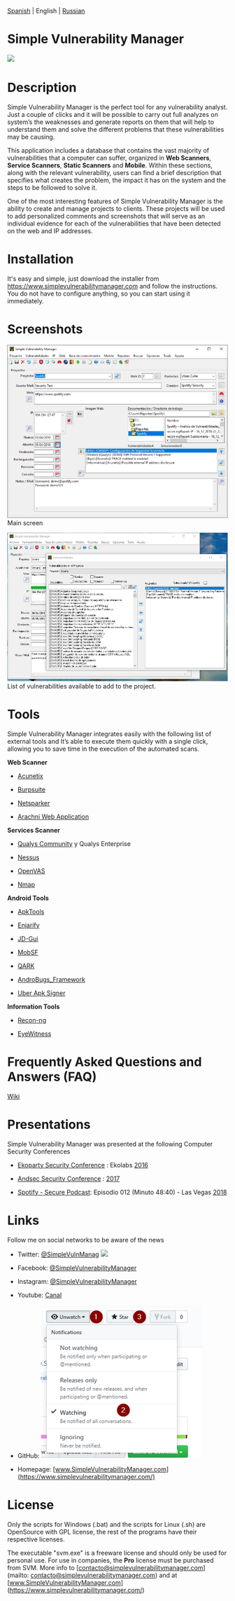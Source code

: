 [Spanish](README.md) | English | [Russian](README_rus.md)

# Simple Vulnerability Manager

[![](https://img.shields.io/github/release/simplevulnerabilitymanager/svm.svg)](https://github.com/simplevulnerabilitymanager/svm/releases/tag/v2.0.3)


# Description
Simple Vulnerability Manager is the perfect tool for any vulnerability analyst.  Just a couple of clicks and it will be possible to carry out full analyzes on system’s the weaknesses and generate reports on them that will help to understand them and solve the different problems that these vulnerabilities may be causing.

This application includes a database that contains the vast majority of vulnerabilities that a computer can suffer, organized in **Web Scanners**, **Service Scanners**, **Static Scanners** and **Mobile**. Within these sections, along with the relevant vulnerability, users can find a brief description that specifies what creates the problem, the impact it has on the system and the steps to be followed to solve it.


One of the most interesting features of Simple Vulnerability Manager is the ability to create and manage projects to clients. These projects will be used to add personalized comments and screenshots that will serve as an individual evidence for each of the vulnerabilities that have been detected on the web and IP addresses.


# Installation
It's easy and simple, just download the installer from  https://www.simplevulnerabilitymanager.com and follow the instructions. You do not have to configure anything, so you can start using it immediately.


# Screenshots

![Screenshot](svm_screenshot1.png)
Main screen

![Screenshot](svm_screenshot2.png)
List of vulnerabilities available to add to the project.


# Tools

Simple Vulnerability Manager integrates easily with the following list of external tools and It’s able to execute them quickly with a single click, allowing you to save time in the execution of the automated scans.

**Web Scanner**

* [Acunetix](https://www.acunetix.com/)

* [Burpsuite](https://portswigger.net/burp)

* [Netsparker](https://www.netsparker.com/)

* [Arachni Web Application](https://www.arachni-scanner.com/)

**Services Scanner**

* [Qualys Community](https://www.qualys.com/community-edition/) y Qualys Enterprise

* [Nessus](https://www.tenable.com/products/nessus/nessus-professional)

* [OpenVAS](http://www.openvas.org/)

* [Nmap](https://nmap.org/)

**Android Tools**

* [ApkTools](https://ibotpeaches.github.io/Apktool/)

* [Enjarify](https://github.com/google/enjarify)

* [JD-Gui](http://jd.benow.ca/)

* [MobSF](https://github.com/MobSF/Mobile-Security-Framework-MobSF)

* [QARK](https://github.com/linkedin/qark)

* [AndroBugs_Framework](https://github.com/AndroBugs/AndroBugs_Framework)

* [Uber Apk Signer](https://github.com/patrickfav/uber-apk-signer)

**Information Tools**

* [Recon-ng](https://bitbucket.org/LaNMaSteR53/recon-ng)

* [EyeWitness](https://github.com/ChrisTruncer/EyeWitness)

# Frequently Asked Questions and Answers (FAQ)

[Wiki](https://github.com/simplevulnerabilitymanager/svm/wiki)

# Presentations

Simple Vulnerability Manager was presented at the following Computer Security Conferences


* [Ekoparty Security Conference](https://www.ekoparty.org) : Ekolabs [2016](https://twitter.com/SimpleVulnManag/status/792072988204134402)

* [Andsec Security Conference](https://www.andsec.org) : [2017](https://twitter.com/SimpleVulnManag/status/871576216112963586)

* [Spotify - Secure Podcast](https://open.spotify.com/episode/76DLj25Z3gWWFnfTlbpNrN): Episodio 012 (Minuto 48:40) - Las Vegas [2018](https://open.spotify.com/episode/76DLj25Z3gWWFnfTlbpNrN)


# Links

Follow me on social networks to be aware of the news

* Twitter: [@SimpleVulnManag](https://twitter.com/SimpleVulnManag) [![](https://img.shields.io/twitter/follow/SimpleVulnManag.svg?label=Follow&style=social)](https://twitter.com/SimpleVulnManag)

* Facebook: [@SimpleVulnerabilityManager](https://www.facebook.com/simplevulnerabilitymanager)

* Instagram: [@SimpleVulnerabilityManager](https://www.instagram.com/simplevulnerabilitymanager/)

* Youtube: [Canal](https://www.youtube.com/channel/UCDXH-m2SqQsnb91UUsQxlrQ?view_as=subscriber)

* GitHub: ![Watching](watch_git.jpg)

* Homepage: [www.SimpleVulnerabilityManager.com](https://www.simplevulnerabilitymanager.com/)


# License
Only the scripts for Windows (.bat) and the scripts for Linux (.sh) are OpenSource with GPL license, the rest of the programs have their respective licenses.

The executable "svm.exe" is a freeware license and should only be used for personal use. For use in companies, the **Pro** license must be purchased from SVM. More info to [contacto@simplevulnerabilitymanager.com] (mailto: contacto@simplevulnerabilitymanager.com) and at [www.SimpleVulnerabilityManager.com] (https://www.simplevulnerabilitymanager.com/)



